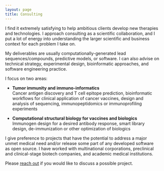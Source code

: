 ```yaml
---
layout: page
title: Consulting
---
```


I find it extremely satisfying to help ambitious clients develop new therapies
and technologies. I approach consulting as a scientific collaboration, and I
put a lot of energy into understanding the larger scientific and business context
for each problem I take on.

My deliverables are usually computationally-generated lead sequences/compounds,
predictive models, or software. I can also advise on
technical strategy, experimental design, bioinformatic approaches, and software
engineering practice.

I focus on two areas:
* **Tumor immunity and immuno-informatics**<br />Cancer
antigen discovery and T cell epitope prediction, bioinformatic workflows for 
clinical application of cancer vaccines, design and analysis of sequencing,
immunopeptidomics or immunoprofiling experiments

* **Computational structural biology for vaccines and biologics**<br /> Immunogen 
design for a desired antibody response, smart library design, de-immunization or
other optimization of biologics

I give preference to projects that have the potential to address a major
unmet medical need and/or release some part of any developed software as open source. 
I have worked with multinational corporations, preclinical and clinical-stage biotech
companies, and academic medical institutions.

Please [reach out](mailto:&#116;&#105;&#109;&#111;&#100;&#111;&#110;&#110;&#101;&#108;&#108;&#064;&#103;&#109;&#097;&#105;&#108;&#046;&#099;&#111;&#109;)
if you would like to discuss a possible project.
